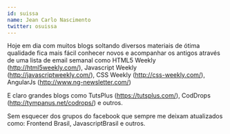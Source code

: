 ```yaml
---
id: suissa
name: Jean Carlo Nascimento
twitter: osuissa
---
```


Hoje em dia com muitos blogs soltando diversos materiais de ótima qualidade fica mais fácil conhecer novos e acompanhar os antigos através de uma lista de email semanal como HTML5 Weekly (http://html5weekly.com/), Javascript Weekly (http://javascriptweekly.com/), CSS Weekly (http://css-weekly.com/), AngularJs (http://www.ng-newsletter.com/)

E claro grandes blogs como TutsPlus (https://tutsplus.com/), CodDrops (http://tympanus.net/codrops/) e outros.

Sem esquecer dos grupos do facebook que sempre me deixam atualizados como: Frontend Brasil, JavascriptBrasil e outros.